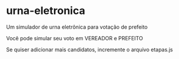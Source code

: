 # urna-eletronica

Um simulador de urna eletrônica para votação de prefeito

Você pode simular seu voto em VEREADOR e PREFEITO

Se quiser adicionar mais candidatos, incremente o arquivo etapas.js
